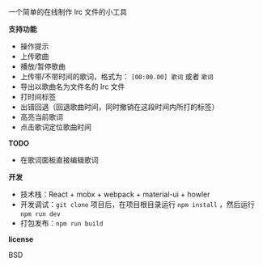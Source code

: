 一个简单的在线制作 lrc 文件的小工具

**支持功能**

- 操作提示
- 上传歌曲
- 播放/暂停歌曲
- 上传带/不带时间的歌词，格式为： `[00:00.00] 歌词` 或者 `歌词`
- 导出以歌曲名为文件名的 lrc 文件
- 打时间标签
- 出错回退（回退歌曲时间，同时撤销在这段时间内所打的标签）
- 高亮当前歌词
- 点击歌词定位歌曲时间

**TODO**

- 在歌词面板直接编辑歌词

**开发**

- 技术栈：React + mobx + webpack + material-ui + howler
- 开发调试：`git clone` 项目后，在项目根目录运行 `npm install` ，然后运行 `npm run dev`
- 打包发布：`npm run build`

**license**

BSD